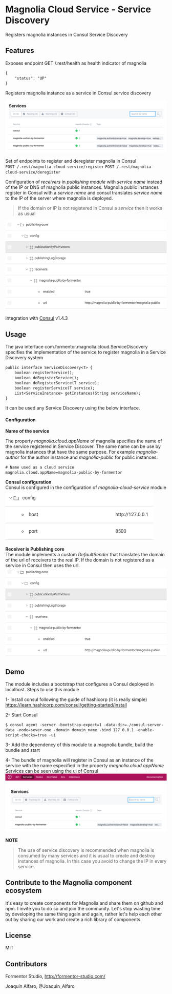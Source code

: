 # Magnolia Cloud Service - Service Discovery

Registers magnolia instances in Consul Service Discovery 

## Features
Exposes endpoint GET /.rest/health as health indicator of magnolia

~~~~
{
    "status": "UP"
}
~~~~
Registers magnolia instance as a service in Consul service discovery

![Consul services](_dev/consul-services.png)

Set of endpoints to register and deregister magnolia in Consul  
`POST /.rest/magnolia-cloud-service/register`
`POST /.rest/magnolia-cloud-service/deregister`

Configuration of *receivers* in *publishing module* with *service name* instead of the IP or DNS of  magnolia public instances. Magnolia public instances register in Consul with a *service name* and consul translates *service name* to the IP of the server where magnolia is deployed.
> If the domain or IP is not registered in Consul a *service* then it works as usual  

![Example of configuration](_dev/publishing-core-receivers.png)

Integration with [Consul](https://www.consul.io/ "Consul") v1.4.3

## Usage
The java interface com.formentor.magnolia.cloud.ServiceDiscovery specifies the implementation of the service to register magnolia in a Service Discovery system

~~~~
public interface ServiceDiscovery<T> {
    boolean registerService();
    boolean deRegisterService();
    boolean deRegisterService(T service);
    boolean registerService(T service);
    List<ServiceInstance> getInstances(String serviceName);
}
~~~~
It can be used any Service Discovery using the below interface.

#### Configuration  
**Name of the service**  

The property *magnolia.cloud.appName* of magnolia specifies the name of the service registered in Service Discover. The same name can be use by magnolia instances that have the same purpose. For example *magnolia-author* for the author instance and *magnolia-public* for public instances.   

~~~~
# Name used as a cloud service
magnolia.cloud.appName=magnolia-public-by-formentor
~~~~

**Consul configuration**  
Consul is configured in the configuration of *magnolia-cloud-service* module  
![Configuración consul](_dev/consul-config.png)
 
**Receiver is Publishing core**  
The module implements a custom *DefaultSender* that translates the domain of the url of receivers to the real IP.
If the domain is not registered as a service in Consul then uses the url.
![Example of configuration](_dev/publishing-core-receivers.png)

## Demo
The module includes a bootstrap that configures a Consul deployed in localhost.
Steps to use this module

1- Install consul following the guide of hashicorp (it is really simple) https://learn.hashicorp.com/consul/getting-started/install

2- Start Consul
~~~~
$ consul agent -server -bootstrap-expect=1 -data-dir=./consul-server-data -node=sever-one -domain domain_name -bind 127.0.0.1 -enable-script-checks=true -ui
~~~~

3- Add the dependency of this module to a magnolia bundle, build the bundle and start

4- The bundle of magnolia will register in Consul as an instance of the service with the name especified in the property *magnolia.cloud.appName*
Services can be seen using the ui of Consul  
![Servicios en Consul](_dev/consul-ui.png)

**NOTE**
>The use of service discovery is recommended when magnolia is consumed by many services and it is usual to create and destroy instances of magnolia. In this case you avoid to change the IP in every service.

## Contribute to the Magnolia component ecosystem
It's easy to create components for Magnolia and share them on github and npm. I invite you to do so and join the community. Let's stop wasting time by developing the same thing again and again, rather let's help each other out by sharing our work and create a rich library of components.

## License

MIT

## Contributors

Formentor Studio, http://formentor-studio.com/

Joaquín Alfaro, @Joaquin_Alfaro
